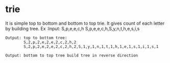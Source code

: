 # trie
It is simple top to bottom and bottom to top trie. It gives count of each letter by building tree. 
Ex :Input: S,p,e,e,c,h
           S,p,e,e,c,h,S,y,n,t,h,e,s,i,s
           
    Output: top to bottom tree:
            S,2,p,2,e,2,e,2,c,2,h,2
            S,2,p,2,e,2,e,2,c,2,h,2,S,1,y,1,n,1,t,1,h,1,e,1,s,1,i,1,s,1
            
    Output: bottom to top tree build tree in reverse direction
    
